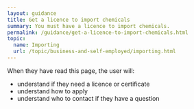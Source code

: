 ```yaml
---
layout: guidance
title: Get a licence to import chemicals
summary: You must have a licence to import chemicals.
permalink: /guidance/get-a-licence-to-import-chemicals.html
topic:
  name: Importing
  url: /topic/business-and-self-employed/importing.html
---
```

When they have read this page, the user will:

- understand if they need a licence or certificate
- understand how to apply
- understand who to contact if they have a question
